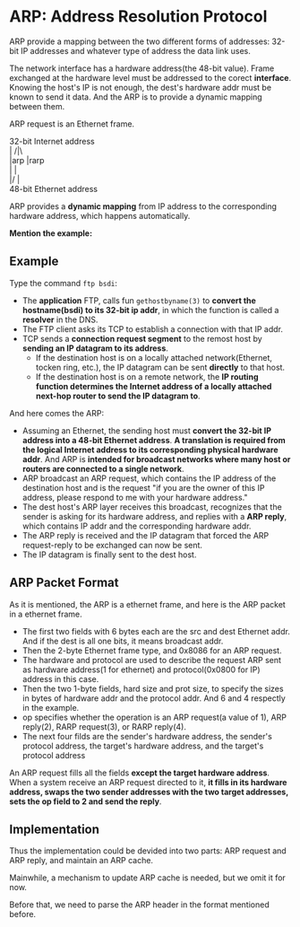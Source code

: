 # ARP: Address Resolution Protocol
ARP provide a mapping between the two different forms of addresses: 32-bit IP addresses and whatever type of address the data link uses.

The network interface has a hardware address(the 48-bit value). Frame exchanged at the hardware level must be addressed to the corect **interface**. Knowing the host's IP is not enough, the dest's hardware addr must be known to send it data. And the ARP is to provide a dynamic mapping between them.

ARP request is an Ethernet frame.

32-bit Internet address  
    |        /|\  
    |arp      |rarp  
    |         |  
   \|/        |  
48-bit Ethernet address  

ARP provides a **dynamic mapping** from IP address to the corresponding hardware address, which happens automatically.

**Mention the example:**
## Example
Type the command `ftp bsdi`:

- The **application** FTP, calls fun `gethostbyname(3)` to **convert the hostname(bsdi) to its 32-bit ip addr**, in which the function is called a **resolver** in the DNS.
- The FTP client asks its TCP to establish a connection with that IP addr.
- TCP sends a **connection request segment** to the remost host by **sending an IP datagram to its address**.
  - If the destination host is on a locally attached network(Ethernet, tocken ring, etc.), the IP datagram can be sent **directly** to that host.
  - If the destination host is on a remote network, the **IP routing function determines the Internet address of a locally attached next-hop router to send the IP datagram to**.

And here comes the ARP:
- Assuming an Ethernet, the sending host must **convert the 32-bit IP address into a 48-bit Ethernet address**. **A translation is required from the logical Internet address to its corresponding physical hardware addr**. And ARP is **intended for broadcast networks where many host or routers are connected to a single network**.
- ARP broadcast an ARP request, which contains the IP address of the destination host and is the request "if you are the owner of this IP address, please respond to me with your hardware address."
- The dest host's ARP layer receives this broadcast, recognizes that the sender is asking for its hardware address, and replies with a **ARP reply**, which contains IP addr and the corresponding hardware addr.
- The ARP reply is received and the IP datagram that forced the ARP request-reply to be exchanged can now be sent.
- The IP datagram is finally sent to the dest host.

## ARP Packet Format
As it is mentioned, the ARP is a ethernet frame, and here is the ARP packet in a ethernet frame.
- The first two fields with 6 bytes each are the src and dest Ethernet addr. And if the dest is all one bits, it means broadcast addr.
- Then the 2-byte Ethernet frame type, and 0x8086 for an ARP request.
- The hardware and protocol are used to describe the request ARP sent as hardware address(1 for ethernet) and protocol(0x0800 for IP) address in this case.
- Then the two 1-byte fields, hard size and prot size, to specify the sizes in bytes of hardware addr and the protocol addr. And 6 and 4 respectly in the example.
- op specifies whether the operation is an ARP request(a value of 1), ARP reply(2), RARP request(3), or RARP reply(4).
- The next four filds are the sender's hardware address, the sender's protocol address, the target's hardware address, and the target's protocol address

An ARP request fills all the fields **except the target hardware address**. When a system receive an ARP request directed to it, **it fills in its hardware address, swaps the two sender addresses with the two target addresses, sets the op field to 2 and send the reply**.

## Implementation
Thus the implementation could be devided into two parts: ARP request and ARP reply, and maintain an ARP cache.

Mainwhile, a mechanism to update ARP cache is needed, but we omit it for now.

Before that, we need to parse the ARP header in the format mentioned before.
